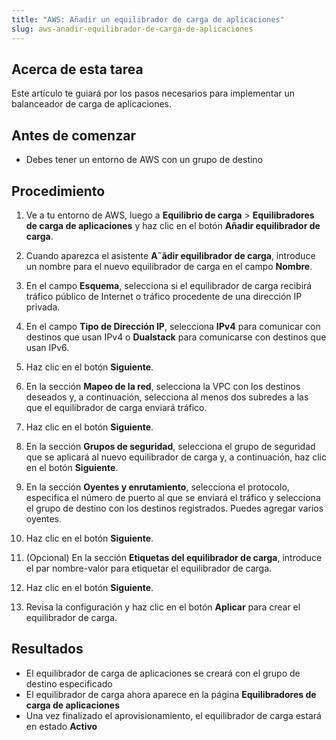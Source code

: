 ```yaml
---
title: "AWS: Añadir un equilibrador de carga de aplicaciones"
slug: aws-anadir-equilibrador-de-carga-de-aplicaciones
---
```



## Acerca de esta tarea

Este artículo te guiará por los pasos necesarios para implementar un balanceador de carga de aplicaciones.

## Antes de comenzar

- Debes tener un entorno de AWS con un grupo de destino

## Procedimiento

1. Ve a tu entorno de AWS, luego a **Equilibrio de carga** > **Equilibradores de carga de aplicaciones** y haz clic en el botón **Añadir equilibrador de carga**.

2. Cuando aparezca el asistente **A˜ãdir equilibrador de carga**, introduce un nombre para el nuevo equilibrador de carga en el campo **Nombre**.

3. En el campo **Esquema**, selecciona si el equilibrador de carga recibirá tráfico público de Internet o tráfico procedente de una dirección IP privada.

4. En el campo **Tipo de Dirección IP**, selecciona **IPv4** para comunicar con destinos que usan IPv4 o **Dualstack** para comunicarse con destinos que usan IPv6.

5. Haz clic en el botón **Siguiente**.

6. En la sección **Mapeo de la red**, selecciona la VPC con los destinos deseados y, a continuación, selecciona al menos dos subredes a las que el equilibrador de carga enviará tráfico.

7. Haz clic en el botón **Siguiente**.

8. En la sección **Grupos de seguridad**, selecciona el grupo de seguridad que se aplicará al nuevo equilibrador de carga y, a continuación, haz clic en el botón **Siguiente**.

9. En la sección **Oyentes y enrutamiento**, selecciona el protocolo, especifica el número de puerto al que se enviará el tráfico y selecciona el grupo de destino con los destinos registrados. Puedes agregar varios oyentes.

10. Haz clic en el botón **Siguiente**.

11. \(Opcional\) En la sección **Etiquetas del equilibrador de carga**, introduce el par nombre-valor para etiquetar el equilibrador de carga.

12. Haz clic en el botón **Siguiente**.

13. Revisa la configuración y haz clic en el botón **Aplicar** para crear el equilibrador de carga.

## Resultados

- El equilibrador de carga de aplicaciones se creará con el grupo de destino especificado
- El equilibrador de carga ahora aparece en la página **Equilibradores de carga de aplicaciones**
- Una vez finalizado el aprovisionamiento, el equilibrador de carga estará en estado **Activo**